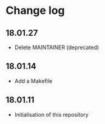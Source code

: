 # Change log
## 18.01.27
- Delete MAINTAINER (deprecated)

## 18.01.14
- Add a Makefile

## 18.01.11
- Initialisation of this repository
